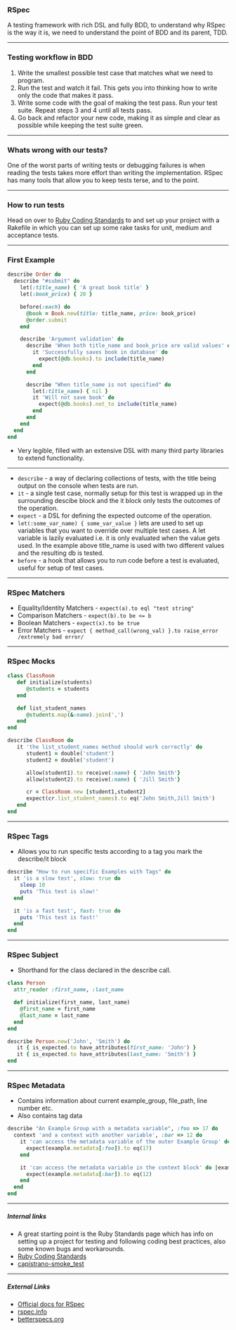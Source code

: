 ### RSpec
A testing framework with rich DSL and fully BDD, to understand why RSpec is the way it is, we need to understand the point of BDD and its parent, TDD.

---
### Testing workflow in BDD
1. Write the smallest possible test case that matches what we need to program.
1. Run the test and watch it fail. This gets you into thinking how to write only the code that makes it pass.
1. Write some code with the goal of making the test pass.
Run your test suite. Repeat steps 3 and 4 until all tests pass.
1. Go back and refactor your new code, making it as simple and clear as possible while keeping the test suite green.
---
### Whats wrong with our tests?

One of the worst parts of writing tests or debugging failures is when reading the tests takes more effort than writing the implementation. RSpec has many tools that allow you to keep tests terse, and to the point.

---

### How to run tests
Head on over to [Ruby Coding Standards](http://woki/display/devstds/Ruby+Coding+Standards) to and set up your project with a Rakefile in which you can set up some rake tasks for unit, medium and acceptance tests.

---

### First Example
```ruby
describe Order do
  describe "#submit" do
    let(:title_name) { 'A great book title' }
    let(:book_price) { 20 }

    before(:each) do
      @book = Book.new(title: title_name, price: book_price)
      @order.submit
    end

    describe 'Argument validation' do
      describe 'When both title_name and book_price are valid values' do
        it 'Successfully saves book in database' do
          expect(@db.books).to include(title_name)
        end
      end

      describe "When title_name is not specified" do
        let(:title_name) { nil }
        it 'Will not save book' do
          expect(@db.books).not_to include(title_name)
        end
      end
    end
  end
end
```
* Very legible, filled with an extensive DSL with many third party libraries to extend functionality.
---
* `describe` - a way of declaring collections of tests, with the title being output on the console when tests are run.
* `it` - a single test case, normally setup for this test is wrapped up in the surrounding descibe block and the it block only tests the outcomes of the operation.
* `expect` - a DSL for defining the expected outcome of the operation.
* `let(:some_var_name) { some_var_value }` lets are used to set up variables that you want to override over multiple test cases. A let variable is lazily evaluated i.e. it is only evaluated when the value gets used. In the example above title_name is used with two different values and the resulting db is tested.
* `before` - a hook that allows you to run code before a test is evaluated, useful for setup of test cases.
---

### RSpec Matchers
* Equality/Identity Matchers - `expect(a).to eql "test string"`
* Comparison Matchers - `expect(b).to be <= b`
* Boolean Matchers - `expect(x).to be true`
* Error Matchers - `expect { method_call(wrong_val) }.to raise_error /extremely bad error/`
---

### RSpec Mocks
```ruby
class ClassRoom
   def initialize(students)
      @students = students
   end

   def list_student_names
      @students.map(&:name).join(',')
   end
end

describe ClassRoom do
   it 'the list_student_names method should work correctly' do
      student1 = double('student')
      student2 = double('student')

      allow(student1).to receive(:name) { 'John Smith'}
      allow(student2).to receive(:name) { 'Jill Smith'}

      cr = ClassRoom.new [student1,student2]
      expect(cr.list_student_names).to eq('John Smith,Jill Smith')
   end
end
```
---

### RSpec Tags
* Allows you to run specific tests according to a tag you mark the describe/it block

```ruby
describe "How to run specific Examples with Tags" do
  it 'is a slow test', slow: true do
    sleep 10
    puts 'This test is slow!'
  end

  it 'is a fast test', fast: true do
    puts 'This test is fast!'
  end
end
```
---

### RSpec Subject
* Shorthand for the class declared in the describe call.

```ruby
class Person
  attr_reader :first_name, :last_name

  def initialize(first_name, last_name)
    @first_name = first_name
    @last_name = last_name
  end
end

describe Person.new('John', 'Smith') do
   it { is_expected.to have_attributes(first_name: 'John') }
   it { is_expected.to have_attributes(last_name: 'Smith') }
end
```
---

### RSpec Metadata
* Contains information about current example_group, file_path, line number etc.
* Also contains tag data
```ruby
describe "An Example Group with a metadata variable", :foo => 17 do
  context 'and a context with another variable', :bar => 12 do
    it 'can access the metadata variable of the outer Example Group' do |example|
      expect(example.metadata[:foo]).to eq(17)
    end

    it 'can access the metadata variable in the context block' do |example|
      expect(example.metadata[:bar]).to eq(12)
    end
  end
end
```
---
##### Internal links
* A great starting point is the Ruby Standards page which has info on setting up a project for testing and following coding best practices, also some known bugs and workarounds.
* [Ruby Coding Standards](http://woki/display/devstds/Ruby+Coding+Standards)
* [capistrano-smoke_test](https://stash/projects/OCD/repos/capistrano-smoke_test/browse)
---
##### External Links
* [Official docs for RSpec](https://www.relishapp.com/rspec)
* [rspec.info](http://rspec.info/)
* [betterspecs.org](http://betterspecs.org/)

